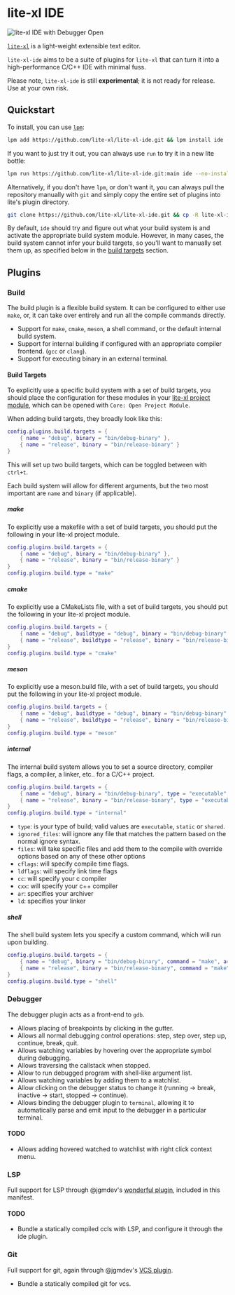 # lite-xl IDE

![lite-xl IDE with Debugger Open](https://raw.githubusercontent.com/lite-xl/lite-xl-ide/main/screenshots/debugger.png)

[`lite-xl`](https://github.com/lite-xl/lite-xl) is a light-weight extensible text editor.

`lite-xl-ide` aims to be a suite of plugins for `lite-xl` that can turn it into a high-performance C/C++ IDE with minimal fuss.

Please note, `lite-xl-ide` is still **experimental**; it is not ready for release. Use at your own risk.

## Quickstart

To install, you can use [`lpm`](https://github.com/lite-xl/lite-xl-plugin-manager):

```bash
lpm add https://github.com/lite-xl/lite-xl-ide.git && lpm install ide --no-install-optional
```

If you want to just try it out, you can always use `run` to try it in a new lite bottle:

```bash
lpm run https://github.com/lite-xl/lite-xl-ide.git:main ide --no-install-optional
```

Alternatively, if you don't have `lpm`, or don't want it, you can always pull the repository manually with `git`
and simply copy the entire set of plugins into lite's plugin directory.

```bash
git clone https://github.com/lite-xl/lite-xl-ide.git && cp -R lite-xl-ide/plugins ~/.config/lite-xl-/plugins
```

By default, `ide` should try and figure out what your build system is and activate the appropriate build system module.
However, in many cases, the build system cannot infer your build targets, so you'll want to manually set them up,
as specified below in the [build targets](#build-targets) section.

## Plugins

### Build

The build plugin is a flexible build system. It can be configured to either use `make`, or, it can take over entirely
and run all the compile commands directly.

* Support for `make`, `cmake`, `meson`, a shell command, or the default internal build system.
* Support for internal building if configured with an appropriate compiler frontend. (`gcc` or `clang`).
* Support for executing binary in an external terminal.

#### Build Targets

To explicitly use a specific build system with a set of build targets, you should place the configuration for these modules in your
[lite-xl project module](https://lite-xl.com/user-guide/configuration/#project-module), which can be opened with `Core: Open Project Module`.

When adding build targets, they broadly look like this:

```lua
config.plugins.build.targets = {
	{ name = "debug", binary = "bin/debug-binary" },
	{ name = "release", binary = "bin/release-binary" }
}
```

This will set up two build targets, which can be toggled between with `ctrl+t`.

Each build system will allow for different arguments, but the two most important are `name` and `binary` (if applicable).

##### make

To explicitly use a makefile with a set of build targets, you should put the following in your lite-xl project module. 

```lua
config.plugins.build.targets = {
	{ name = "debug", binary = "bin/debug-binary" },
	{ name = "release", binary = "bin/release-binary" }
}
config.plugins.build.type = "make"
```

##### cmake

To explicitly use a CMakeLists file, with a set of build targets, you should put the following in your lite-xl project module.

```lua
config.plugins.build.targets = {
	{ name = "debug", buildtype = "debug", binary = "bin/debug-binary" },
	{ name = "release", buildtype = "release", binary = "bin/release-binary" }
}
config.plugins.build.type = "cmake"
```

##### meson

To explicitly use a meson.build file, with a set of build targets, you should put the following in your lite-xl project module.

```lua
config.plugins.build.targets = {
	{ name = "debug", buildtype = "debug", binary = "bin/debug-binary" },
	{ name = "release", buildtype = "release", binary = "bin/release-binary" }
}
config.plugins.build.type = "meson"
```

##### internal

The internal build system allows you to set a source directory, compiler flags, a compiler, a linker, etc.. for a C/C++ project.

```lua
config.plugins.build.targets = {
	{ name = "debug", binary = "bin/debug-binary", type = "executable", src = "src" },
	{ name = "release", binary = "bin/release-binary", type = "executable", src = "src" }
}
config.plugins.build.type = "internal"
```

* `type`: is your type of build; valid values are `executable`, `static` or `shared`.
* `ignored_files`: will ignore any file that matches the pattern based on the normal ignore syntax.
* `files`: will take specific files and add them to the compile with override options based on any of these other options
* `cflags`: will specify compile time flags.
* `ldflags`: will specify link time flags
* `cc`: will specify your c compiler
* `cxx`: will specify your c++ compiler
* `ar`: specifies your archiver
* `ld`: specifies your linker

##### shell

The shell build system lets you specify a custom command, which will run upon building.

```lua
config.plugins.build.targets = {
	{ name = "debug", binary = "bin/debug-binary", command = "make", arguments = { "debug" } },
	{ name = "release", binary = "bin/release-binary", command = "make", arguments = { "release" } }
}
config.plugins.build.type = "shell"
```


### Debugger

The debugger plugin acts as a front-end to `gdb`.

* Allows placing of breakpoints by clicking in the gutter.
* Allows all normal debugging control operations: step, step over, step up, continue, break, quit.
* Allows watching variables by hovering over the appropriate symbol during debugging.
* Allows traversing the callstack when stopped.
* Allow to run debugged program with shell-like argument list.
* Allows watching variables by adding them to a watchlist.
* Allow clicking on the debugger status to change it (running -> break, inactive -> start, stopped -> continue).
* Allows binding the debugger plugin to `terminal`, allowing it to automatically parse and emit input to the debugger in a particular terminal.

#### TODO

* Allows adding hovered watched to watchlist with right click context menu.

### LSP

Full support for LSP through @jgmdev's [wonderful plugin](https://github.com/lite-xl/lite-xl-lsp), included in this manifest.

#### TODO

* Bundle a statically compiled ccls with LSP, and configure it through the ide plugin.

### Git

Full support for git, again through @jgmdev's [VCS plugin](https://github.com/lite-xl/lite-xl-plugins).

* Bundle a statically compiled git for vcs.
